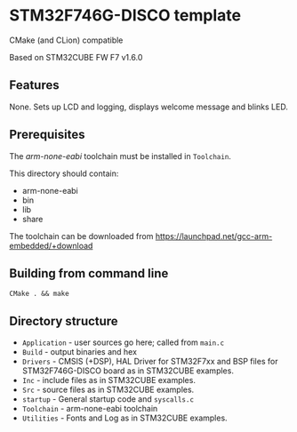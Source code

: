 # STM32F746G-DISCO template
CMake (and CLion) compatible

Based on STM32CUBE FW F7 v1.6.0

## Features
None. Sets up LCD and logging, displays welcome message and blinks LED.

## Prerequisites
The *arm-none-eabi* toolchain must be installed in `Toolchain`.

This directory should contain:
- arm-none-eabi
- bin
- lib
- share

The toolchain can be downloaded from https://launchpad.net/gcc-arm-embedded/+download

## Building from command line

`CMake . && make`

## Directory structure
- `Application` - user sources go here; called from `main.c`
- `Build` - output binaries and hex
- `Drivers` - CMSIS (+DSP), HAL Driver for STM32F7xx and BSP files for STM32F746G-DISCO board as in STM32CUBE examples.
- `Inc` - include files as in STM32CUBE examples.
- `Src` - source files as in STM32CUBE examples.
- `startup` - General startup code and `syscalls.c`
- `Toolchain` - arm-none-eabi toolchain
- `Utilities` - Fonts and Log as in STM32CUBE examples.
